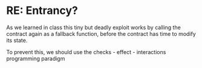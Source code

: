 # RE: Entrancy?

As we learned in class this tiny but deadly exploit works by calling the contract again as a fallback function, before the contract has time to modify its state. 


To prevent this, we should use the checks - effect - interactions programming paradigm